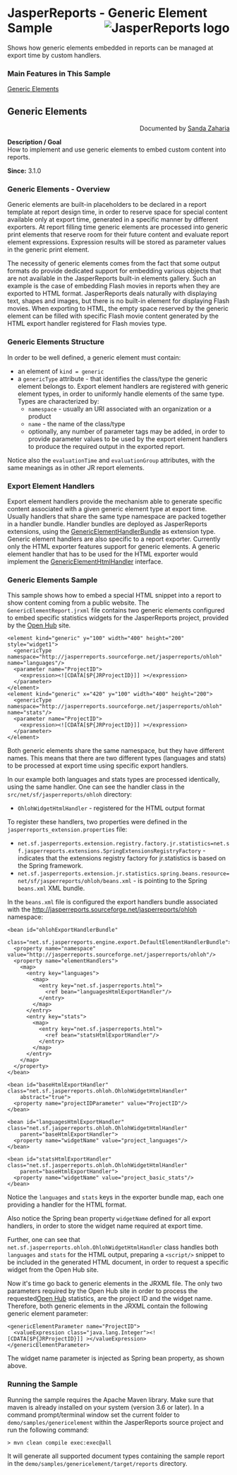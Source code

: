 
# <a name='top'>JasperReports</a> - Generic Element Sample <img src="https://jasperreports.sourceforge.net/resources/jasperreports.svg" alt="JasperReports logo" align="right"/>

Shows how generic elements embedded in reports can be managed at export time by custom handlers.

### Main Features in This Sample

[Generic Elements](#genericelements)

## <a name='genericelements'>Generic</a> Elements
<div align="right">Documented by <a href='mailto:shertage@users.sourceforge.net'>Sanda Zaharia</a></div>

**Description / Goal**\
How to implement and use generic elements to embed custom content into reports.

**Since:** 3.1.0

### Generic Elements - Overview

Generic elements are built-in placeholders to be declared in a report template at report design time, in order to reserve space for special content available only at export time, generated in a specific manner by different exporters. At report filling time generic elements are processed into generic print elements that reserve room for their future content and evaluate report element expressions. Expression results will be stored as parameter values in the generic print element.

The necessity of generic elements comes from the fact that some output formats do provide dedicated support for embedding various objects that are not available in the JasperReports built-in elements gallery. Such an example is the case of embedding Flash movies in reports when they are exported to HTML format. JasperReports deals naturally with displaying text, shapes and images, but there is no built-in element for displaying Flash movies. When exporting to HTML, the empty space reserved by the generic element can be filled with specific Flash movie content generated by the HTML export handler registered for Flash movies type.

### Generic Elements Structure

In order to be well defined, a generic element must contain:
- an element of `kind = generic`
- a `genericType` attribute - that identifies the class/type the generic element belongs to. Export element handlers are registered with generic element types, in order to uniformly handle elements of the same type. Types are characterized by:
    - `namespace` - usually an URI associated with an organization or a product
    - `name` - the name of the class/type
    - optionally, any number of parameter tags may be added, in order to provide parameter values to be used by the export element handlers to produce the required output in the exported report.

Notice also the `evaluationTime` and `evaluationGroup` attributes, with the same meanings as in other JR report elements.

### Export Element Handlers

Export element handlers provide the mechanism able to generate specific content associated with a given generic element type at export time. Usually handlers that share the same type namespace are packed together in a handler bundle. Handler bundles are deployed as JasperReports extensions, using the [GenericElementHandlerBundle](https://jasperreports.sourceforge.net/api/net/sf/jasperreports/engine/export/GenericElementHandlerBundle.html) as extension type.\
Generic element handlers are also specific to a report exporter. Currently only the HTML exporter features support for generic elements. A generic element handler that has to be used for the HTML exporter would implement the [GenericElementHtmlHandler](https://jasperreports.sourceforge.net/api/net/sf/jasperreports/engine/export/GenericElementHtmlHandler.html) interface.

### Generic Elements Sample

This sample shows how to embed a special HTML snippet into a report to show content coming from a public website. The `GenericElementReport.jrxml` file contains two generic elements configured to embed specific statistics widgets for the JasperReports project, provided by the [Open Hub](http://ohloh.net/) site.
```
<element kind="generic" y="100" width="400" height="200" style="widget1">
  <genericType namespace="http://jasperreports.sourceforge.net/jasperreports/ohloh" name="languages"/>
  <parameter name="ProjectID">
    <expression><![CDATA[$P{JRProjectID}]] ></expression>
  </parameter>
</element>
<element kind="generic" x="420" y="100" width="400" height="200">
  <genericType namespace="http://jasperreports.sourceforge.net/jasperreports/ohloh" name="stats"/>
  <parameter name="ProjectID">
    <expression><![CDATA[$P{JRProjectID}]] ></expression>
  </parameter>
</element>
```
Both generic elements share the same namespace, but they have different names. This means that there are two different types (languages and stats) to be processed at export time using specific export handlers.

In our example both languages and stats types are processed identically, using the same handler. One can see the handler class in the `src/net/sf/jasperreports/ohloh` directory:
- `OhlohWidgetHtmlHandler` - registered for the HTML output format

To register these handlers, two properties were defined in the `jasperreports_extension.properties` file:

- `net.sf.jasperreports.extension.registry.factory.jr.statistics=net.sf.jasperreports.extensions.SpringExtensionsRegistryFactory` - indicates that the extensions registry factory for jr.statistics is based on the Spring framework.
- `net.sf.jasperreports.extension.jr.statistics.spring.beans.resource=net/sf/jasperreports/ohloh/beans.xml` - is pointing to the Spring `beans.xml` XML bundle.

In the `beans.xml` file is configured the export handlers bundle associated with the http://jasperreports.sourceforge.net/jasperreports/ohloh namespace:
```
<bean id="ohlohExportHandlerBundle"
    class="net.sf.jasperreports.engine.export.DefaultElementHandlerBundle">
  <property name="namespace" value="http://jasperreports.sourceforge.net/jasperreports/ohloh"/>
  <property name="elementHandlers">
    <map>
      <entry key="languages">
        <map>
          <entry key="net.sf.jasperreports.html">
            <ref bean="languagesHtmlExportHandler"/>
          </entry>
        </map>
      </entry>
      <entry key="stats">
        <map>
          <entry key="net.sf.jasperreports.html">
            <ref bean="statsHtmlExportHandler"/>
          </entry>
        </map>
      </entry>
    </map>
  </property>
</bean>

<bean id="baseHtmlExportHandler" class="net.sf.jasperreports.ohloh.OhlohWidgetHtmlHandler"
    abstract="true">
  <property name="projectIDParameter" value="ProjectID"/>
</bean>

<bean id="languagesHtmlExportHandler" class="net.sf.jasperreports.ohloh.OhlohWidgetHtmlHandler"
    parent="baseHtmlExportHandler">
  <property name="widgetName" value="project_languages"/>
</bean>

<bean id="statsHtmlExportHandler" class="net.sf.jasperreports.ohloh.OhlohWidgetHtmlHandler"
    parent="baseHtmlExportHandler">
  <property name="widgetName" value="project_basic_stats"/>
</bean>
```
Notice the `languages` and `stats` keys in the exporter bundle map, each one providing a handler for the HTML format.

Also notice the Spring bean property `widgetName` defined for all export handlers, in order to store the widget name required at export time.

Further, one can see that `net.sf.jasperreports.ohloh.OhlohWidgetHtmlHandler` class handles both `languages` and `stats` for the HTML output, preparing a `<script/>` snippet to be included in the generated HTML document, in order to request a specific widget from the Open Hub site.

Now it's time go back to generic elements in the JRXML file. The only two parameters required by the Open Hub site in order to process the requested[Open Hub](http://ohloh.net/) statistics, are the project ID and the widget name. Therefore, both generic elements in the JRXML contain the following generic element parameter:
```
<genericElementParameter name="ProjectID">
  <valueExpression class="java.lang.Integer"><![CDATA[$P{JRProjectID}]] ></valueExpression>
</genericElementParameter>
```
The widget name parameter is injected as Spring bean property, as shown above.

### Running the Sample

Running the sample requires the Apache Maven library. Make sure that maven is already installed on your system (version 3.6 or later).
In a command prompt/terminal window set the current folder to `demo/samples/genericelement` within the JasperReports source project and run the following command:
```
> mvn clean compile exec:exec@all
```
It will generate all supported document types containing the sample report in the `demo/samples/genericelement/target/reports` directory.

